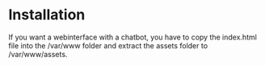 # Installation

If you want a webinterface with a chatbot, you have to copy the index.html file into the /var/www folder and extract the assets folder to /var/www/assets.
